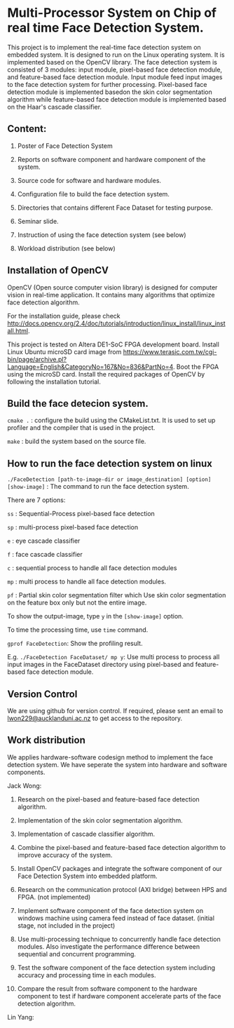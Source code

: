 # Multi-Processor System on Chip of real time Face Detection System.
This project is to implement the real-time face detection system on embedded system. It is designed to run on the Linux operating system. It is implemented based on the OpenCV library. The face detection system is consisted of 3 modules: input module, pixel-based face detection module, and feature-based face detection module. Input module feed input images to the face detection system for further processing. Pixel-based face detection module is implemented basedon the skin color segmentation algorithm while feature-based face detection module is implemented based on the Haar's cascade classifier.

## Content:
1. Poster of Face Detection System

2. Reports on software component and hardware component of the system.

3. Source code for software and hardware modules.

4. Configuration file to build the face detection system.

5. Directories that contains different Face Dataset for testing purpose.

6. Seminar slide.

7. Instruction of using the face detection system (see below)

8. Workload distribution (see below)

## Installation of OpenCV
OpenCV (Open source computer vision library) is designed for computer vision in real-time application. It contains many algorithms that optimize face detection algorithm.

For the installation guide, please check http://docs.opencv.org/2.4/doc/tutorials/introduction/linux_install/linux_install.html.

This project is tested on Altera DE1-SoC FPGA development board. Install Linux Ubuntu microSD card image from https://www.terasic.com.tw/cgi-bin/page/archive.pl?Language=English&CategoryNo=167&No=836&PartNo=4. Boot the FPGA using the microSD card. Install the required packages of OpenCV by following the installation tutorial. 

## Build the face detecion system.
`cmake .` : configure the build using the CMakeList.txt. It is used to set up profiler and the compiler that is used in the project.

`make` : build the system based on the source file.

## How to run the face detection system on linux
`./FaceDetection [path-to-image-dir or image_destination] [option] [show-image]` : The command to run the face detection system.

There are 7 options:

`ss` : Sequential-Process pixel-based face detection

`sp` : multi-process pixel-based face detection

`e` : eye cascade classifier

`f` : face cascade classifier

`c` : sequential process to handle all face detection modules

`mp` : multi process to handle all face detection modules.

`pf` : Partial skin color segmentation filter which Use skin color segmentation on the feature box only but not the entire image.

To show the output-image, type `y` in the `[show-image]` option.

To time the processing time, use `time` command.

`gprof FaceDetection`: Show the profiling result.

E.g. `./FaceDetection FaceDataset/ mp y`: Use multi process to process all input images in the FaceDataset directory using pixel-based and feature-based face detection module.

## Version Control
We are using github for version control. If required, please sent an email to lwon229@aucklanduni.ac.nz to get access to the repository.

## Work distribution
We applies hardware-software codesign method to implement the face detection system. We have seperate the system into hardware and software components.

Jack Wong:

1. Research on the pixel-based and feature-based face detection algorithm.

2. Implementation of the skin color segmentation algorithm.

3. Implementation of cascade classifier algorithm.

4. Combine the pixel-based and feature-based face detection algorithm to improve accuracy of the system.

5. Install OpenCV packages and integrate the software component of our Face Detection System into embedded platform.

6. Research on the communication protocol (AXI bridge) between HPS and FPGA. (not implemented)

7. Implement software component of the face detection system on windows machine using camera feed instead of face dataset. (initial stage, not included in the project)

8. Use multi-processing technique to concurrently handle face detection modules. Also investigate the performance difference between sequential and concurrent programming.

9. Test the software component of the face detection system including accuracy and processing time in each modules.

10. Compare the result from software component to the hardware component to test if hardware component accelerate parts of the face detection algorithm.

Lin Yang:

